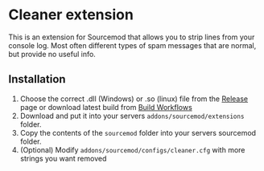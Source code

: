 # Cleaner extension

This is an extension for Sourcemod that allows you to strip lines from your console log. Most often
different types of spam messages that are normal, but provide no useful info.


## Installation

1. Choose the correct .dll (Windows) or .so (linux) file from the [Release](https://github.com/spumer/Cleaner/releases) page
   or download latest build from [Build Workflows](https://github.com/spumer/Cleaner/actions)
2. Download and put it into your servers `addons/sourcemod/extensions` folder.
3. Copy the contents of the `sourcemod` folder into your servers sourcemod folder.
4. (Optional) Modify `addons/sourcemod/configs/cleaner.cfg` with more strings you want removed